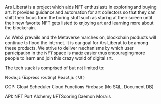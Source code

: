 
Ars Liberat is a project which aids NFT enthusiasts in exploring and buying art. It provides guidance and automation for art collectors 
so that they can shift their focus form the boring stuff such as staring at their screen until their new favorite NFT gets listed to enjoying art and 
learning more about the blockchain. 

As Web3 prevails and the Metaverse marches on, blockchain products will continue to flood the internet. It is our goal for Ars Liberat to be among these
products. We strive to deliver mechanisms by which user participation in the NFT space is made easier thus encouraging more people to learn and join this 
crazy world of digital art. 

The tech stack is comprised of but not limited to:

Node.js (Express routing)           React.js ( UI )             

GCP:    Cloud Scheduler             Cloud Functions            Firebase (No SQL, Document DB)      

API:    NFT Port                    Alchemy                    NFTScoring                  Daemon               Moralis         







